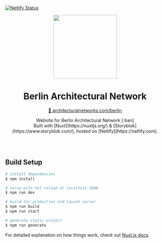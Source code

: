 [![Netlify Status](https://api.netlify.com/api/v1/badges/d21d5e47-ceae-4022-9409-44c4b9e63b01/deploy-status)](https://app.netlify.com/sites/ban-website/deploys)

<p align="center">
<img src="https://res.cloudinary.com/architecturalnetworks/image/upload/c_scale,h_200,w_200/v1596703885/ban/ban_person_01_2x_w0ruov.png" width="200" height="200"/>
</p>

<h1 align="center">Berlin Architectural Network</h1>

<p align="center"><a href="https://architecturalnetworks.com/berlin">🔗 architecturalnetworks.com/berlin</a></p>
<p align="center">Website for Berlin Architectural Network [·ban]</br>
Built with [Nuxt](https://nuxtjs.org/) & [Storyblok](https://www.storyblok.com/), hosted on [Netlify](https://netlify.com).</p>
<br>
<br>

## Build Setup

``` bash
# install dependencies
$ npm install

# serve with hot reload at localhost:3000
$ npm run dev

# build for production and launch server
$ npm run build
$ npm run start

# generate static project
$ npm run generate
```

For detailed explanation on how things work, check out [Nuxt.js docs](https://nuxtjs.org).
